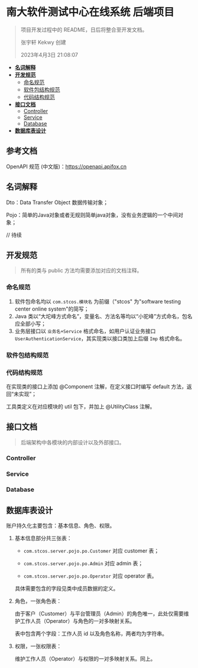 # 南大软件测试中心在线系统 后端项目

> 项目开发过程中的 README，日后将整合至开发文档。
>
> 张宇轩 Kekwy 创建
>
> 2023年4月3日 21:08:07

* [**名词解释**](#名词解释)
* [**开发规范**](#开发规范)
  * [命名规范](#命名规范)
  * [软件包结构规范](#软件包结构规范)
  * [代码结构规范](#代码结构规范)
* [**接口文档**](#接口文档)
  * [Controller](#Controller)
  * [Service](#Service)
  * [Database](#Database)
* [**数据库表设计**](#数据库表设计)
## 参考文档

OpenAPI 规范 (中文版)：https://openapi.apifox.cn

## 名词解释

Dto：Data Transfer Object 数据传输对象；

Pojo：简单的Java对象或者无规则简单java对象，没有业务逻辑的一个中间对象；

// 待续




## 开发规范

> 所有的类与 public 方法均需要添加对应的文档注释。

### 命名规范

1. 软件包命名均以 `com.stcos.模块名` 为前缀（"stcos" 为"software testing center online system"的简写；
2. Java 类以“大坨峰方式命名”，变量名、方法名等均以“小驼峰”方式命名，包名应全部小写；
3. 业务层接口以 `业务名+Service` 格式命名，如用户认证业务接口 `UserAuthenticationService`，其实现类以接口类加上后缀 `Imp` 格式命名。

### 软件包结构规范



### 代码结构规范

在实现类的接口上添加 @Component 注解，在定义接口时编写 default 方法，返回“未实现”；



工具类定义在对应模块的 util 包下，并加上 @UtilityClass 注解。



## 接口文档

> 后端架构中各模块的内部设计以及外部接口。

### Controller



### Service



### Database



## 数据库表设计

账户持久化主要包含：基本信息、角色、权限。

1. 基本信息部分共三张表：

   - `com.stcos.server.pojo.po.Customer` 对应 customer 表；

   - `com.stcos.server.pojo.po.Admin` 对应 admin 表；

   - `com.stcos.server.pojo.po.Operator` 对应 operator 表。

   具体需要包含的字段见类中成员数据的定义。

2. 角色，一张角色表： 

    由于客户（Customer）与平台管理员（Admin）的角色唯一，此处仅需要维护工作人员（Operator）与角色的一对多映射关系。

    表中包含两个字段：工作人员 id 以及角色名称，两者均为字符串。

3. 权限，一张权限表：

    维护工作人员（Operator）与权限的一对多映射关系。同上。



